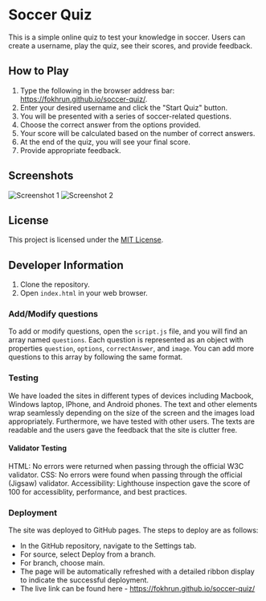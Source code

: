 # Soccer Quiz

This is a simple online quiz to test your knowledge in soccer. Users can create a username, play the quiz, see their scores, and provide feedback.

## How to Play

1. Type the following in the browser address bar: https://fokhrun.github.io/soccer-quiz/.
2. Enter your desired username and click the "Start Quiz" button.
3. You will be presented with a series of soccer-related questions.
4. Choose the correct answer from the options provided.
5. Your score will be calculated based on the number of correct answers.
6. At the end of the quiz, you will see your final score.
7. Provide appropriate feedback. 

## Screenshots

![Screenshot 1](screenshots/screenshot1.png)
![Screenshot 2](screenshots/screenshot2.png)

## License

This project is licensed under the [MIT License](LICENSE).

## Developer Information

1. Clone the repository.
2. Open `index.html` in your web browser.

### Add/Modify questions

To add or modify questions, open the `script.js` file, and you will find an array named `questions`. Each question is represented as an object with properties `question`, `options`, `correctAnswer`, and `image`. You can add more questions to this array by following the same format.

### Testing
We have loaded the sites in different types of devices including Macbook, Windows laptop, IPhone, and Android phones. The text and other elements wrap seamlessly depending on the size of the screen and the images load appropriately. Furthermore, we have tested with other users. The texts are readable and the users gave the feedback that the site is clutter free.

#### Validator Testing
HTML: No errors were returned when passing through the official W3C validator.
CSS: No errors were found when passing through the official (Jigsaw) validator.
Accessibility: Lighthouse inspection gave the score of 100 for accessiblity, performance, and best practices. 

### Deployment
The site was deployed to GitHub pages. The steps to deploy are as follows:

- In the GitHub repository, navigate to the Settings tab.
- For source, select Deploy from a branch.
- For branch, choose main.
- The page will be automatically refreshed with a detailed ribbon display to indicate the successful deployment.
- The live link can be found here - https://fokhrun.github.io/soccer-quiz/

